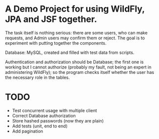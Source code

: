 A Demo Project for using WildFly, JPA and JSF together.
==========================================================

The task itself is nothing serious: there are some users, who can make requests,
and Admin users may confirm them or reject.
The goal is to experiment with putting together the components.

Database: MySQL, created and filled with test data from scripts. 

Authentication and authorization should be Database; the first one is working but I cannot authorize (probably my fault, not being an expert in administering WildFly); so the program checks itself whether the user has the necessary role in the tables.  

TODO
=========

* Test concurrent usage with multiple client
* Correct Database authorization
* Store hashed passwords (now they are plain)
* Add tests (unit, end to end)
* Add pagination

